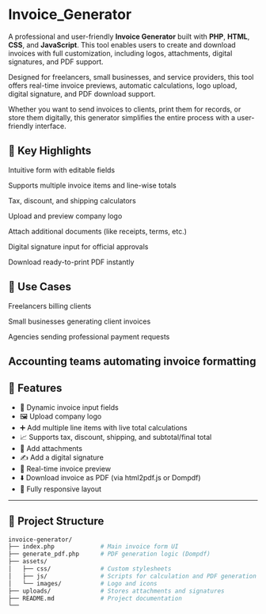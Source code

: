 # Invoice_Generator

A professional and user-friendly **Invoice Generator** built with **PHP**, **HTML**, **CSS**, and **JavaScript**. This tool enables users to create and download invoices with full customization, including logos, attachments, digital signatures, and PDF support.

 Designed for freelancers, small businesses, and service providers, this tool offers real-time invoice previews, automatic calculations, logo upload, digital signature, and PDF download support.

Whether you want to send invoices to clients, print them for records, or store them digitally, this generator simplifies the entire process with a user-friendly interface.

## 🔑 Key Highlights
Intuitive form with editable fields

Supports multiple invoice items and line-wise totals

Tax, discount, and shipping calculators

Upload and preview company logo

Attach additional documents (like receipts, terms, etc.)

Digital signature input for official approvals

Download ready-to-print PDF instantly

## 📌 Use Cases
Freelancers billing clients

Small businesses generating client invoices

Agencies sending professional payment requests

Accounting teams automating invoice formatting
---

## 🚀 Features

- 🔧 Dynamic invoice input fields
- 🖼️ Upload company logo
- ➕ Add multiple line items with live total calculations
- 📈 Supports tax, discount, shipping, and subtotal/final total
- 📎 Add attachments
- ✍️ Add a digital signature
- 📄 Real-time invoice preview
- ⬇️ Download invoice as PDF (via html2pdf.js or Dompdf)
- 📱 Fully responsive layout

---

## 📂 Project Structure

```bash
invoice-generator/
├── index.php             # Main invoice form UI
├── generate_pdf.php      # PDF generation logic (Dompdf)
├── assets/
│   ├── css/              # Custom stylesheets
│   ├── js/               # Scripts for calculation and PDF generation
│   └── images/           # Logo and icons
├── uploads/              # Stores attachments and signatures
├── README.md             # Project documentation
└──            
